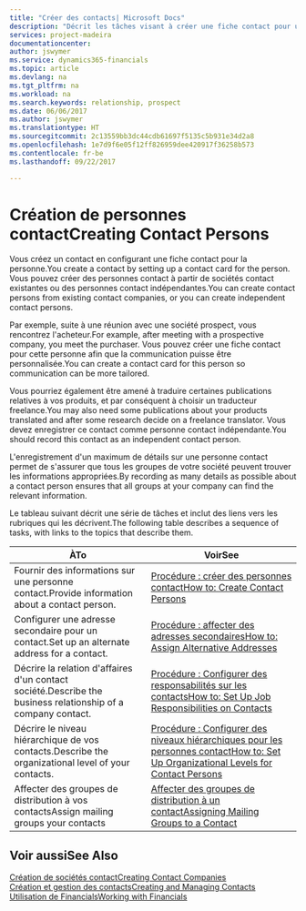 ```yaml
---
title: "Créer des contacts| Microsoft Docs"
description: "Décrit les tâches visant à créer une fiche contact pour une personne, par exemple, un prospect ou un fournisseur, afin de définir les relations et personnaliser la communication."
services: project-madeira
documentationcenter: 
author: jswymer
ms.service: dynamics365-financials
ms.topic: article
ms.devlang: na
ms.tgt_pltfrm: na
ms.workload: na
ms.search.keywords: relationship, prospect
ms.date: 06/06/2017
ms.author: jswymer
ms.translationtype: HT
ms.sourcegitcommit: 2c13559bb3dc44cdb61697f5135c5b931e34d2a8
ms.openlocfilehash: 1e7d9f6e05f12ff826959dee420917f36258b573
ms.contentlocale: fr-be
ms.lasthandoff: 09/22/2017

---
```

# <a name="creating-contact-persons"></a><span data-ttu-id="92472-103">Création de personnes contact</span><span class="sxs-lookup"><span data-stu-id="92472-103">Creating Contact Persons</span></span>
<span data-ttu-id="92472-104">Vous créez un contact en configurant une fiche contact pour la personne.</span><span class="sxs-lookup"><span data-stu-id="92472-104">You create a contact by setting up a contact card for the person.</span></span> <span data-ttu-id="92472-105">Vous pouvez créer des personnes contact à partir de sociétés contact existantes ou des personnes contact indépendantes.</span><span class="sxs-lookup"><span data-stu-id="92472-105">You can create contact persons from existing contact companies, or you can create independent contact persons.</span></span>

<span data-ttu-id="92472-106">Par exemple, suite à une réunion avec une société prospect, vous rencontrez l'acheteur.</span><span class="sxs-lookup"><span data-stu-id="92472-106">For example, after meeting with a prospective company, you meet the purchaser.</span></span> <span data-ttu-id="92472-107">Vous pouvez créer une fiche contact pour cette personne afin que la communication puisse être personnalisée.</span><span class="sxs-lookup"><span data-stu-id="92472-107">You can create a contact card for this person so communication can be more tailored.</span></span>

<span data-ttu-id="92472-108">Vous pourriez également être amené à traduire certaines publications relatives à vos produits, et par conséquent à choisir un traducteur freelance.</span><span class="sxs-lookup"><span data-stu-id="92472-108">You may also need some publications about your products translated and after some research decide on a freelance translator.</span></span> <span data-ttu-id="92472-109">Vous devez enregistrer ce contact comme personne contact indépendante.</span><span class="sxs-lookup"><span data-stu-id="92472-109">You should record this contact as an independent contact person.</span></span>

<span data-ttu-id="92472-110">L'enregistrement d'un maximum de détails sur une personne contact permet de s'assurer que tous les groupes de votre société peuvent trouver les informations appropriées.</span><span class="sxs-lookup"><span data-stu-id="92472-110">By recording as many details as possible about a contact person ensures that all groups at your company can find the relevant information.</span></span>

<span data-ttu-id="92472-111">Le tableau suivant décrit une série de tâches et inclut des liens vers les rubriques qui les décrivent.</span><span class="sxs-lookup"><span data-stu-id="92472-111">The following table describes a sequence of tasks, with links to the topics that describe them.</span></span> 

| <span data-ttu-id="92472-112">À</span><span class="sxs-lookup"><span data-stu-id="92472-112">To</span></span> | <span data-ttu-id="92472-113">Voir</span><span class="sxs-lookup"><span data-stu-id="92472-113">See</span></span> |
| --- | --- |
| <span data-ttu-id="92472-114">Fournir des informations sur une personne contact.</span><span class="sxs-lookup"><span data-stu-id="92472-114">Provide information about a contact person.</span></span> |[<span data-ttu-id="92472-115">Procédure : créer des personnes contact</span><span class="sxs-lookup"><span data-stu-id="92472-115">How to: Create Contact Persons</span></span>](marketing-how-create-contact-persons.md) |
| <span data-ttu-id="92472-116">Configurer une adresse secondaire pour un contact.</span><span class="sxs-lookup"><span data-stu-id="92472-116">Set up an alternate address for a contact.</span></span> |[<span data-ttu-id="92472-117">Procédure : affecter des adresses secondaires</span><span class="sxs-lookup"><span data-stu-id="92472-117">How to: Assign Alternative Addresses</span></span>](marketing-how-assign-alternate-address.md) |
| <span data-ttu-id="92472-118">Décrire la relation d'affaires d'un contact société.</span><span class="sxs-lookup"><span data-stu-id="92472-118">Describe the business relationship of a company contact.</span></span> |[<span data-ttu-id="92472-119">Procédure : Configurer des responsabilités sur les contacts</span><span class="sxs-lookup"><span data-stu-id="92472-119">How to: Set Up Job Responsibilities on Contacts</span></span>](marketing-job-responsibilities.md) |
| <span data-ttu-id="92472-120">Décrire le niveau hiérarchique de vos contacts.</span><span class="sxs-lookup"><span data-stu-id="92472-120">Describe the organizational level of your contacts.</span></span> |[<span data-ttu-id="92472-121">Procédure : Configurer des niveaux hiérarchiques pour les personnes contact</span><span class="sxs-lookup"><span data-stu-id="92472-121">How to: Set Up Organizational Levels for Contact Persons</span></span>](marketing-organizational-levels.md) |
| <span data-ttu-id="92472-122">Affecter des groupes de distribution à vos contacts</span><span class="sxs-lookup"><span data-stu-id="92472-122">Assign mailing groups your contacts</span></span> |[<span data-ttu-id="92472-123">Affecter des groupes de distribution à un contact</span><span class="sxs-lookup"><span data-stu-id="92472-123">Assigning Mailing Groups to a Contact</span></span>](marketing-mailing-groups.md) |

## <a name="see-also"></a><span data-ttu-id="92472-124">Voir aussi</span><span class="sxs-lookup"><span data-stu-id="92472-124">See Also</span></span>
[<span data-ttu-id="92472-125">Création de sociétés contact</span><span class="sxs-lookup"><span data-stu-id="92472-125">Creating Contact Companies</span></span>](marketing-create-contact-companies.md)  
[<span data-ttu-id="92472-126">Création et gestion des contacts</span><span class="sxs-lookup"><span data-stu-id="92472-126">Creating and Managing Contacts</span></span>]()  
[<span data-ttu-id="92472-127">Utilisation de Financials</span><span class="sxs-lookup"><span data-stu-id="92472-127">Working with Financials</span></span>](ui-work-product.md)


